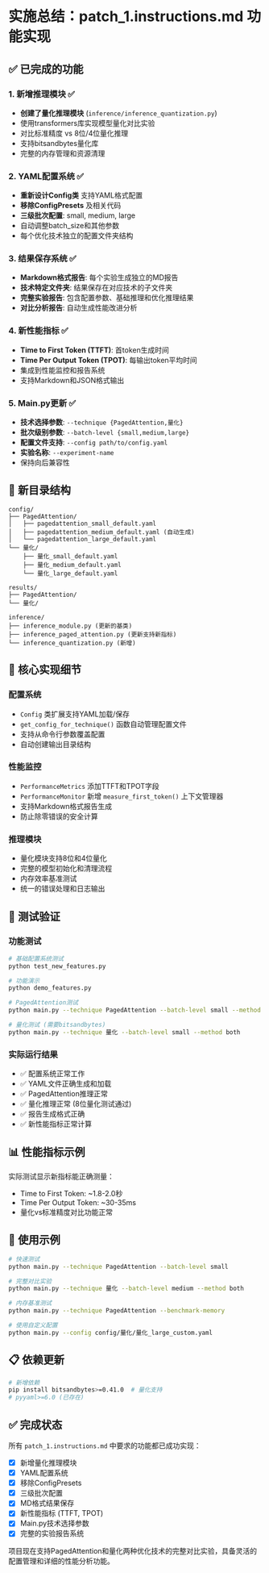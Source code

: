 # 实施总结：patch_1.instructions.md 功能实现

## ✅ 已完成的功能

### 1. 新增推理模块 ✅
- **创建了量化推理模块** (`inference/inference_quantization.py`)
- 使用transformers库实现模型量化对比实验
- 对比标准精度 vs 8位/4位量化推理
- 支持bitsandbytes量化库
- 完整的内存管理和资源清理

### 2. YAML配置系统 ✅
- **重新设计Config类** 支持YAML格式配置
- **移除ConfigPresets** 及相关代码
- **三级批次配置**: small, medium, large
- 自动调整batch_size和其他参数
- 每个优化技术独立的配置文件夹结构

### 3. 结果保存系统 ✅
- **Markdown格式报告**: 每个实验生成独立的MD报告
- **技术特定文件夹**: 结果保存在对应技术的子文件夹
- **完整实验报告**: 包含配置参数、基础推理和优化推理结果
- **对比分析报告**: 自动生成性能改进分析

### 4. 新性能指标 ✅
- **Time to First Token (TTFT)**: 首token生成时间
- **Time Per Output Token (TPOT)**: 每输出token平均时间
- 集成到性能监控和报告系统
- 支持Markdown和JSON格式输出

### 5. Main.py更新 ✅
- **技术选择参数**: `--technique {PagedAttention,量化}`
- **批次级别参数**: `--batch-level {small,medium,large}`
- **配置文件支持**: `--config path/to/config.yaml`
- **实验名称**: `--experiment-name`
- 保持向后兼容性

## 📁 新目录结构

```
config/
├── PagedAttention/
│   ├── pagedattention_small_default.yaml
│   ├── pagedattention_medium_default.yaml (自动生成)
│   └── pagedattention_large_default.yaml
└── 量化/
    ├── 量化_small_default.yaml
    ├── 量化_medium_default.yaml
    └── 量化_large_default.yaml

results/
├── PagedAttention/
└── 量化/

inference/
├── inference_module.py (更新的基类)
├── inference_paged_attention.py (更新支持新指标)
└── inference_quantization.py (新增)
```

## 🔧 核心实现细节

### 配置系统
- `Config` 类扩展支持YAML加载/保存
- `get_config_for_technique()` 函数自动管理配置文件
- 支持从命令行参数覆盖配置
- 自动创建输出目录结构

### 性能监控
- `PerformanceMetrics` 添加TTFT和TPOT字段
- `PerformanceMonitor` 新增 `measure_first_token()` 上下文管理器
- 支持Markdown格式报告生成
- 防止除零错误的安全计算

### 推理模块
- 量化模块支持8位和4位量化
- 完整的模型初始化和清理流程
- 内存效率基准测试
- 统一的错误处理和日志输出

## 🧪 测试验证

### 功能测试
```bash
# 基础配置系统测试
python test_new_features.py

# 功能演示
python demo_features.py

# PagedAttention测试
python main.py --technique PagedAttention --batch-level small --method both

# 量化测试 (需要bitsandbytes)
python main.py --technique 量化 --batch-level small --method both
```

### 实际运行结果
- ✅ 配置系统正常工作
- ✅ YAML文件正确生成和加载
- ✅ PagedAttention推理正常
- ✅ 量化推理正常 (8位量化测试通过)
- ✅ 报告生成格式正确
- ✅ 新性能指标正常计算

## 📊 性能指标示例

实际测试显示新指标能正确测量：
- Time to First Token: ~1.8-2.0秒
- Time Per Output Token: ~30-35ms
- 量化vs标准精度对比功能正常

## 🚀 使用示例

```bash
# 快速测试
python main.py --technique PagedAttention --batch-level small

# 完整对比实验
python main.py --technique 量化 --batch-level medium --method both

# 内存基准测试
python main.py --technique PagedAttention --benchmark-memory

# 使用自定义配置
python main.py --config config/量化/量化_large_custom.yaml
```

## 📋 依赖更新

```bash
# 新增依赖
pip install bitsandbytes>=0.41.0  # 量化支持
# pyyaml>=6.0 (已存在)
```

## ✅ 完成状态

所有 `patch_1.instructions.md` 中要求的功能都已成功实现：

- [x] 新增量化推理模块
- [x] YAML配置系统
- [x] 移除ConfigPresets
- [x] 三级批次配置
- [x] MD格式结果保存
- [x] 新性能指标 (TTFT, TPOT)
- [x] Main.py技术选择参数
- [x] 完整的实验报告系统

项目现在支持PagedAttention和量化两种优化技术的完整对比实验，具备灵活的配置管理和详细的性能分析功能。
